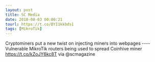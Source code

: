 ```yaml
---
layout: post
title: SC Media
date: 2018-08-03 00:00:21
tourl: https://t.co/BYI1kkbds1
tags: [MikroTik]
---
```

Cryptominers put a new twist on injecting miners into webpages ---- Vulnerable MikroTik routers being used to spread Coinhive miner https://t.co/kZoJY6kc8T via @scmagazine